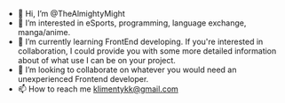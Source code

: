 - 👋 Hi, I’m @TheAlmightyMight
- 👀 I’m interested in eSports, programming, language exchange, manga/anime.
- 🌱 I’m currently learning FrontEnd developing. If you're interested in collaboration, I could provide you with some more detailed information about of what use I can be on your project.
- 💞️ I’m looking to collaborate on whatever you would need an unexperienced Frontend developer.
- 📫 How to reach me klimentykk@gmail.com

<!---
TheAlmightyMight/TheAlmightyMight is a ✨ special ✨ repository because its `README.md` (this file) appears on your GitHub profile.
You can click the Preview link to take a look at your changes.
--->
